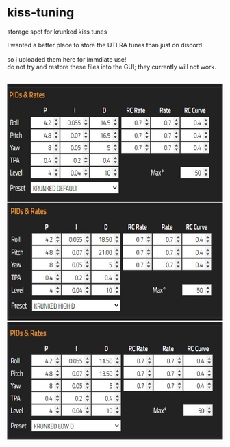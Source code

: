 # kiss-tuning
storage spot for krunked kiss tunes 

I wanted a better place to store the UTLRA tunes than just on discord. <br><br>
so i uploaded them here for immdiate use!<br>
do not try and restore these files into the GUI; they currently will not work.<br><br>

<img src="https://github.com/krunked-fpv/kiss-tuning/blob/main/krunked_default.jpg?raw=true" width="660" height="275"/><br>
<img src="https://github.com/krunked-fpv/kiss-tuning/blob/main/krunked_high_D.jpg?raw=true" width="660" height="275"/><br>
<img src="https://github.com/krunked-fpv/kiss-tuning/blob/main/krunked_low_D.jpg?raw=true" width="660" height="275"/><br>